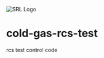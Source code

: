 ![SRL Logo](https://www.colorado.edu/studentgroups/cobra/sites/default/files/styles/slider/public/slider/logo_crop.png?itok=jh4F9ZcZ)

# cold-gas-rcs-test

rcs test control code